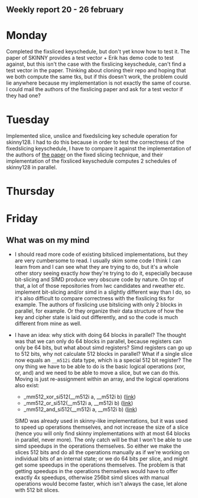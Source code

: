 ## Weekly report 20 - 26 february

# Monday

Completed the fixsliced keyschedule, but don't yet know how to test it. The paper of SKINNY provides a test vector +
Erik has demo code to test against, but this isn't the case with the fixslicing keyschedule, can't find a test vector in
the paper. Thinking about cloning their repo and hoping that we both compute the same tks, but if this doesn't work, the
problem could lie anywhere because my implementation is not exactly the same of course.
I could mail the authors of the fixslicing paper and ask for a test vector if they had one?

# Tuesday

Implemented slice, unslice and fixedslicing key schedule operation for skinny128. I had to do this because in order to
test the correctness of the fixedslicing keyschedule, I have to compare it against the implementation of the authors of
[the paper](https://www.esat.kuleuven.be/cosic/events/silc2020/wp-content/uploads/sites/4/2020/10/Submission6.pdf) on
the fixed slicing technique, and their implementation of the fixsliced keyschedule computes 2 schedules of skinny128 in
parallel.

# Thursday

# Friday

## What was on my mind

- I should read more code of existing bitsliced implementations, but they are very cumbersome to read. I usually
  skim some code I think I can learn from and I can see what they are trying to do, but it's a whole other story seeing
  exactly *how* they're trying to do it, especially because bit-slicing and SIMD produce very obscure code by nature. On
  top of that, a lot of those repositories from lwc candidates and rweather etc. implement bit-slicing and/or simd in a
  slightly different way than I do, so it's also difficult to compare correctness with the fixslicing tks for example.
  The authors of fixslicing use bitslicing with only 2 blocks in parallel, for example. Or they organize their data
  structure of how the key and cipher state is laid out differently, and so the code is much different from mine as
  well.
- I have an idea: why stick with doing 64 blocks in parallel? The thought was that we can only do 64 blocks in parallel,
  because registers can only be 64 bits, but what about simd registers? Simd registers can go up to 512 bits, why not
  calculate 512 blocks in parallel? What if a single slice now equals an `__m512i` data type, which is a special 512 bit
  register? The ony thing we have to be able to do is the basic logical operations (xor, or, and) and we need to be able
  to move a slice, but we can do this. Moving is just re-assignment within an array, and the logical operations also
  exist:
    - _mm512_xor_si512(__m512i a, __m512i
      b) ([link](https://www.intel.com/content/www/us/en/docs/intrinsics-guide/index.html#ig_expand=6790,694,6097,5383,7788,363,7788&text=_mm512_xor_si512&techs=AVX_512))
    - _mm512_or_si512(__m512i a, __m512i
      b) ([link](https://www.intel.com/content/www/us/en/docs/intrinsics-guide/index.html#ig_expand=6790,694,6097,5383,7788,363,7788,5295&techs=AVX_512&text=_mm512_or_si512))
    - _mm512_and_si512(__m512i a, __m512i
      b) ([link](https://www.intel.com/content/www/us/en/docs/intrinsics-guide/index.html#ig_expand=6790,694,6097,5383,7788,363,7788,5295,363&techs=AVX_512&text=_mm512_and_si512))

  SIMD was already used in skinny-like implementations, but it was used to speed up operations themselves, and not
  increase the size of a slice (hence you will only find skinny implementations with at most 64 blocks in parallel,
  never more). The only catch will be that I won't be able to use simd speedups in the operations
  themselves. So either we make the slices 512 bits and do all the operations manually as if we're working on individual
  bits of an internal state; or we do 64 bits per slice, and might get some speedups in the operations themselves. The
  problem is that getting speedups in the operations themselves would have to offer exactly 4x speedups, otherwise
  256bit simd slices with manual operations would become faster, which isn't always the case, let alone with 512 bit
  slices.